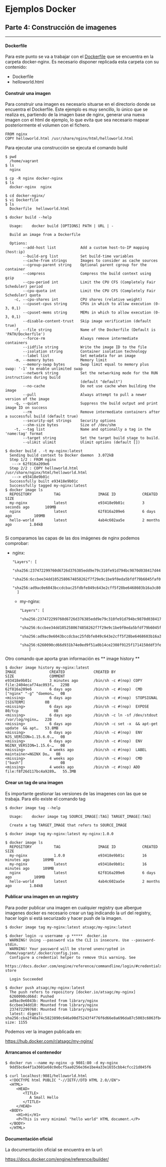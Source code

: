 # Ejemplos Docker

## Parte 4: Construcción de imagenes

---

#### Dockerfile
Para este punto se va a trabajar con el [Dockerfile](docker-nginx/Dockerfile "nginx Dockerfile") que se encuentra en la carpeta docker-nginx.
Es necesario disponer replicada esta carpeta con su contenido:
* Dockerfile
* helloworld.html


#### Construir una imagen
Para construir una imagen es necesario situarse en el directorio donde se encuentra el Dockerfile. Este ejemplo es muy sencillo, lo único que se realiza es, partiendo de la imagen base de nginx, generar una nueva imagen con el html de ejemplo, lo que evita que sea necesario mapear posteriormente el volumen con el fichero.

``` [Dockerfile]
FROM nginx
COPY helloworld.html /usr/share/nginx/html/helloworld.html
```

Para ejecutar una construcción se ejecuta el comando build
``` [bash]
$ pwd
  /home/vagrant
$ ls
  nginx

$ cp -R nginx docker-nginx
$ ls
  docker-nginx  nginx

$ cd docker-nginx/
$ vi Dockerfile
$ ls
  Dockerfile  helloworld.html

$ docker build --help

  Usage:	docker build [OPTIONS] PATH | URL | -

  Build an image from a Dockerfile

  Options:
        --add-host list           Add a custom host-to-IP mapping (host:ip)
        --build-arg list          Set build-time variables
        --cache-from strings      Images to consider as cache sources
        --cgroup-parent string    Optional parent cgroup for the container
        --compress                Compress the build context using gzip
        --cpu-period int          Limit the CPU CFS (Completely Fair Scheduler) period
        --cpu-quota int           Limit the CPU CFS (Completely Fair Scheduler) quota
    -c, --cpu-shares int          CPU shares (relative weight)
        --cpuset-cpus string      CPUs in which to allow execution (0-3, 0,1)
        --cpuset-mems string      MEMs in which to allow execution (0-3, 0,1)
        --disable-content-trust   Skip image verification (default true)
    -f, --file string             Name of the Dockerfile (Default is 'PATH/Dockerfile')
        --force-rm                Always remove intermediate containers
        --iidfile string          Write the image ID to the file
        --isolation string        Container isolation technology
        --label list              Set metadata for an image
    -m, --memory bytes            Memory limit
        --memory-swap bytes       Swap limit equal to memory plus swap: '-1' to enable unlimited swap
        --network string          Set the networking mode for the RUN instructions during build
                                  (default "default")
        --no-cache                Do not use cache when building the image
        --pull                    Always attempt to pull a newer version of the image
    -q, --quiet                   Suppress the build output and print image ID on success
        --rm                      Remove intermediate containers after a successful build (default true)
        --security-opt strings    Security options
        --shm-size bytes          Size of /dev/shm
    -t, --tag list                Name and optionally a tag in the 'name:tag' format
        --target string           Set the target build stage to build.
        --ulimit ulimit           Ulimit options (default [])

$ docker build . -t my-nginx:latest
  Sending build context to Docker daemon  3.072kB
  Step 1/2 : FROM nginx
   ---> 62f816a209e6
  Step 2/2 : COPY helloworld.html /usr/share/nginx/html/helloworld.html
   ---> e93418e9b01c
  Successfully built e93418e9b01c
  Successfully tagged my-nginx:latest
$ docker image ls
  REPOSITORY          TAG                 IMAGE ID            CREATED             SIZE
  my-nginx            latest              e93418e9b01c        3 seconds ago       109MB
  nginx               latest              62f816a209e6        6 days ago          109MB
  hello-world         latest              4ab4c602aa5e        2 months ago        1.84kB


```  

Si comparamos las capas de las dos imágenes de nginx podemos comprobar:
* nginx:

      "Layers": [
            "sha256:237472299760d6726d376385edd9e79c310fe91d794bc9870d038417d448c2d5",
            "sha256:6ccbee34dd1052580674858262f7f29e9c1be9f0eda5bfdf79b6045faf030af7",
            "sha256:ad9ac0e6043bccdcbac25fdbfe849c643e2cff5f28be6468603b16a3c805ecdd"
        ]


  * my-nginx:

        "Layers": [
                "sha256:237472299760d6726d376385edd9e79c310fe91d794bc9870d038417d448c2d5",
                "sha256:6ccbee34dd1052580674858262f7f29e9c1be9f0eda5bfdf79b6045faf030af7",
                "sha256:ad9ac0e6043bccdcbac25fdbfe849c643e2cff5f28be6468603b16a3c805ecdd",
                "sha256:6260090cd66d931b74e0ed9f51a0b14ce2308f9125f1714150ddf3fe984073c5"
            ]

Otro comando que aporta gran información es ** image history **

``` [bash]
$ docker image history my-nginx:latest
IMAGE               CREATED             CREATED BY                                      SIZE                COMMENT
e93418e9b01c        3 minutes ago       /bin/sh -c #(nop) COPY file:2404ecaf74ac093f…   229B                
62f816a209e6        6 days ago          /bin/sh -c #(nop)  CMD ["nginx" "-g" "daemon…   0B                  
<missing>           6 days ago          /bin/sh -c #(nop)  STOPSIGNAL [SIGTERM]         0B                  
<missing>           6 days ago          /bin/sh -c #(nop)  EXPOSE 80/tcp                0B                  
<missing>           6 days ago          /bin/sh -c ln -sf /dev/stdout /var/log/nginx…   22B                 
<missing>           6 days ago          /bin/sh -c set -x  && apt-get update  && apt…   53.8MB              
<missing>           6 days ago          /bin/sh -c #(nop)  ENV NJS_VERSION=1.15.6.0.…   0B                  
<missing>           6 days ago          /bin/sh -c #(nop)  ENV NGINX_VERSION=1.15.6-…   0B                  
<missing>           4 weeks ago         /bin/sh -c #(nop)  LABEL maintainer=NGINX Do…   0B                  
<missing>           4 weeks ago         /bin/sh -c #(nop)  CMD ["bash"]                 0B                  
<missing>           4 weeks ago         /bin/sh -c #(nop) ADD file:f8f26d117bc4a9289…   55.3MB      

```

#### Crear un tag de una imagen
Es importante gestionar las versiones de las imagenes con las que se trabaja. Para ello existe el comando tag

``` [bash]
$ docker image tag --help

  Usage:	docker image tag SOURCE_IMAGE[:TAG] TARGET_IMAGE[:TAG]

  Create a tag TARGET_IMAGE that refers to SOURCE_IMAGE

$ docker image tag my-nginx:latest my-nginx:1.0.0

$ docker image ls
  REPOSITORY          TAG                 IMAGE ID            CREATED             SIZE
  my-nginx            1.0.0               e93418e9b01c        16 minutes ago      109MB
  my-nginx            latest              e93418e9b01c        16 minutes ago      109MB
  nginx               latest              62f816a209e6        6 days ago          109MB
  hello-world         latest              4ab4c602aa5e        2 months ago        1.84kB

```

#### Publicar una imagen en un registry

Para poder publicar una imagen en cualquier registry que albergue imagenes docker es necesario crear un tag indicando la url del registry, hacer login si está securizado y hacer push de la imagen.


``` [bash]
$ docker image tag my-nginx:latest atsagc/my-nginx:latest

$ docker login -u username -p *****  docker.io
  WARNING! Using --password via the CLI is insecure. Use --password-stdin.
  WARNING! Your password will be stored unencrypted in /home/vagrant/.docker/config.json.
  Configure a credential helper to remove this warning. See
  https://docs.docker.com/engine/reference/commandline/login/#credentials-store

  Login Succeeded

$ docker push atsagc/my-nginx:latest
  The push refers to repository [docker.io/atsagc/my-nginx]
  6260090cd66d: Pushed
  ad9ac0e6043b: Mounted from library/nginx
  6ccbee34dd10: Mounted from library/nginx
  237472299760: Mounted from library/nginx
  latest: digest: sha256:cba2f48a74c5823890c646a90d75243f4f76f6d66e8a696da87c5003c6063fb4 size: 1155

```

Podemos ver la imagen publicada en:

https://hub.docker.com/r/atsagc/my-nginx/

#### Arrancamos el contenedor

``` [bash]
$ docker run --name my-nginx -p 9081:80 -d my-nginx
  9dd5bc6e4f1a3601e68c0ebcf5aa0256e36e1be4a33e1655cbb4cfcc21d045f6

$ curl localhost:9081/helloworld.html
  <!DOCTYPE html PUBLIC "-//IETF//DTD HTML 2.0//EN">
  <HTML>
     <HEAD>
        <TITLE>
           A Small Hello
        </TITLE>
     </HEAD>
  <BODY>
     <H1>Hi</H1>
     <P>This is very minimal "hello world" HTML document.</P>
  </BODY>
  </HTML>

```

#### Documentación oficial
La documentación oficial se encuentra en la url:

https://docs.docker.com/engine/reference/builder/

